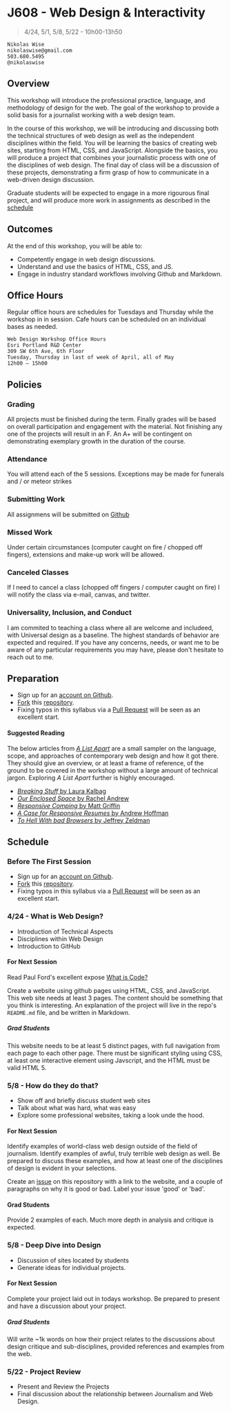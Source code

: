 # J608 - Web Design & Interactivity
> 4/24, 5/1, 5/8, 5/22 - 10h00-13h50

```
Nikolas Wise
nikolaswise@gmail.com
503.680.5495
@nikolaswise
```

## Overview

This workshop will introduce the professional practice, language, and methodology of design for the web. The goal of the workshop to provide a solid basis for a journalist working with a web design team.

In the course of this workshop, we will be introducing and discussing both the technical structures of web design as well as the independent disciplines within the field. You will be learning the basics of creating web sites, starting from HTML, CSS, and JavaScript. Alongside the basics, you will produce a project that combines your journalistic process with one of the disciplines of web design. The final day of class will be a discussion of these projects, demonstrating a firm grasp of how to communicate in a web-driven design discussion.

Graduate students will be expected to engage in a more rigourous final project, and will produce more work in assignments as described in the [schedule](#schedule)

## Outcomes

At the end of this workshop, you will be able to:

- Competently engage in web design discussions.
- Understand and use the basics of HTML, CSS, and JS.
- Engage in industry standard workflows involving Github and Markdown.

## Office Hours

Regular office hours are schedules for Tuesdays and Thursday while the workshop in in session. Cafe hours can be scheduled on an individual bases as needed.

```
Web Design Workshop Office Hours
Esri Portland R&D Center
309 SW 6th Ave, 6th Floor
Tuesday, Thursday in last of week of April, all of May
12h00 – 15h00
```

## Policies

### Grading

All projects must be finished during the term. Finally grades will be based on overall participation and engagement with the material. Not finishing any one of the projects will result in an F. An A+ will be contingent on demonstrating exemplary growth in the duration of the course.

### Attendance

You will attend each of the 5 sessions. Exceptions may be made for funerals and / or meteor strikes

### Submitting Work

All assignmens will be submitted on [Github](https://github.com)

### Missed Work

Under certain circumstances (computer caught on fire / chopped off fingers), extensions and make-up work will be allowed.

### Canceled Classes

If I need to cancel a class (chopped off fingers / computer caught on fire) I will notify the class via e-mail, canvas, and twitter.

### Universality, Inclusion, and Conduct

I am commited to teaching a class where all are welcome and includeed, with Universal design as a baseline. The highest standards of behavior are expected and required. If you have any concerns, needs, or want me to be aware of any particular requirements you may have, please don't hesitate to reach out to me.

## Preparation

- Sign up for an [account on Github](https://github.com/join?source=header-home).
- [Fork](https://help.github.com/articles/fork-a-repo/) this [repository](https://github.com/nikolaswise/web-design-workshop).
- Fixing typos in this syllabus via a [Pull Request](https://help.github.com/articles/using-pull-requests/) will be seen as an excellent start.

#### Suggested Reading

The below articles from [_A List Apart_](http://alistapart.com/) are a small sampler on the language, scope, and approaches of contemporary web design and how it got there. They should give an overview, or at least a frame of reference, of the ground to be covered in the workshop without a large amount of technical jargon. Exploring _A List Apart_ further is highly encouraged.

- [_Breaking Stuff_ by Laura Kalbag](http://alistapart.com/column/breaking-stuff)
- [_Our Enclosed Space_ by Rachel Andrew](http://alistapart.com/column/our-enclosed-space)
- [_Responsive Comping_ by Matt Griffin](http://alistapart.com/article/responsive-comping-obtaining-signoff-with-mockups)
- [_A Case for Responsive Resumes_ by Andrew Hoffman](http://alistapart.com/article/a-case-for-responsive-resumes)
- [_To Hell With bad Browsers_ by Jeffrey Zeldman](http://alistapart.com/article/tohell)

## Schedule

### Before The First Session
- Sign up for an [account on Github](https://github.com/join?source=header-home).
- [Fork](https://help.github.com/articles/fork-a-repo/) this [repository](https://github.com/nikolaswise/web-design-workshop).
- Fixing typos in this syllabus via a [Pull Request](https://help.github.com/articles/using-pull-requests/) will be seen as an excellent start.

### 4/24 - What is Web Design?

- Introduction of Technical Aspects
- Disciplines within Web Design
- Introduction to GitHub

#### For Next Session

Read Paul Ford's excellent expose [What is Code?](http://www.bloomberg.com/graphics/2015-paul-ford-what-is-code/)

Create a website using github pages using HTML, CSS, and JavaScript. This web site needs at least 3 pages. The content should be something that you think is interesting. An explanation of the project will live in the repo's `README.md` file, and be written in Markdown.

##### Grad Students

This website needs to be at least 5 distinct pages, with full navigation from each page to each other page. There must be significant styling using CSS, at least one interactive element using Javscript, and the HTML must be valid HTML 5.

### 5/8 - How do they do that?

- Show off and briefly discuss student web sites
- Talk about what was hard, what was easy
- Explore some professional websites, taking a look unde the hood.

#### For Next Session

Identify examples of world-class web design outside of the field of journalism. Identify examples of awful, truly terrible web design as well. Be prepared to discuss these examples, and how at least one of the disciplines of design is evident in your selections.

Create an [issue](https://guides.github.com/features/issues/) on this repository with a link to the website, and a couple of paragraphs on why it is good or bad. Label your issue 'good' or 'bad'.

#### Grad Students

Provide 2 examples of each. Much more depth in analysis and critique is expected.

### 5/8 - Deep Dive into Design

- Discussion of sites located by students
- Generate ideas for individual projects.

#### For Next Session

Complete your project laid out in todays workshop. Be prepared to present and have a discussion about your project.

##### Grad Students

Will write ~1k words on how their project relates to the discussions about design critique and sub-disciplines, provided references and examples from the web.

### 5/22 - Project Review

- Present and Review the Projects
- Final discussion about the relationship between Journalism and Web Design.



